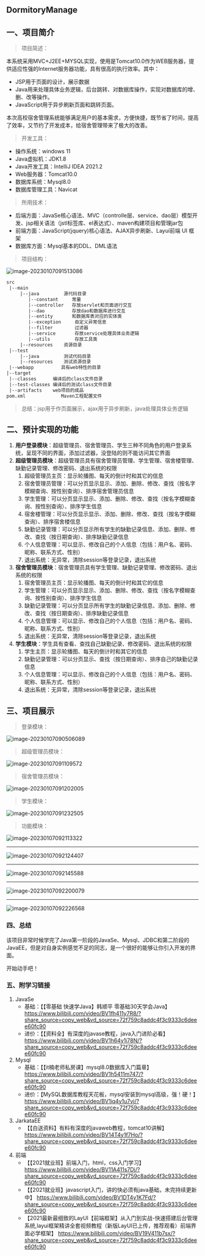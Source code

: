 ## DormitoryManage

## 一、项目简介

> 项目简述：

本系统采用MVC+J2EE+MYSQL实现，使用是Tomcat10.0作为WEB服务器，提供适应性强的Internet服务器功能，具有很高的执行效率。其中：

- JSP用于页面的设计，展示数据
- Java用来处理具体业务逻辑，后台跳转、对数据库操作，实现对数据库的增、删、改等操作。
- JavaScript用于异步刷新页面和跳转页面。

本次高校宿舍管理系统能够满足用户的基本需求，方便快捷，既节省了时间，提高了效率，又节约了开发成本，给宿舍管理带来了极大的改善。



>开发工具：

- 操作系统：windows 11
- Java虚拟机：JDK1.8
- Java开发工具：IntelliJ IDEA 2021.2
- Web服务器：Tomcat10.0
- 数据库系统：Mysql8.0
- 数据库管理工具：Navicat



> 所用技术：

- 后端方面：JavaSe核心语法、MVC（controlle层、service、dao层）模型开发、jsp相关语法（jstl标签库、el表达式）、maven构建项目和管理jar包
- 前端方面：JavaScript(jquery)核心语法、AJAX异步刷新、Layui前端 UI 框架
- 数据库方面：Mysql基本的DDL、DML语法



> 项目结构：

![image-20230107091513086](DormitoryManage.assets/image-20230107091513086.png)

```xml
src                                 
 |--main
     |--java         源代码目录
     	|--constant		常量
     	|--controller	存放servlet和页面进行交互
     	|--dao		    存放dao和数据库进行交互
     	|--entity		和数据库表对应的实体类
        |--exception	 自定义异常信息
        |--filter		 过滤器
        |--service		 存放service处理具体业务逻辑
        |--utils		 存放工具类
     |--resources    资源目录      
 |--test			
     |--java         测试代码目录
     |--resources    测试资源目录
 |--webapp			具有web特性的目录    
|--target
 |--classes      编译后的class文件目录
 |--test-classes 编译后的测试class文件目录
 |--artifacts	 web项目的成品
pom.xml             Maven工程配置文件
```





> 总结：jsp用于作页面展示，ajax用于异步刷新，java处理具体业务逻辑





## 二、预计实现的功能

1. **用户登录模块**：超级管理员、宿舍管理员、学生三种不同角色的用户登录系统，呈现不同的界面，添加过滤器，没登陆的则不能访问其它界面
2. **超级管理员模块**：超级管理员具有宿舍管理员管理、学生管理、宿舍楼管理、缺勤记录管理、修改密码、退出系统的权限
   1. 超级管理员主页：显示轮播图、每天的倒计时和其它的信息
   2. 宿舍管理员管理：可以分页显示显示、添加、删除、修改、查找（按名字模糊查询、按性别查询）、排序宿舍管理员信息
   3. 学生管理：可以分页显示显示、添加、删除、修改、查找（按名字模糊查询、按性别查询）、排序学生信息
   4. 宿舍楼管理：可以分页显示显示、添加、删除、修改、查找（按名字模糊查询）、排序宿舍楼信息
   5. 缺勤记录管理：可以分页显示所有学生的缺勤记录信息、添加、删除、修改、查找（按日期查询）、排序缺勤记录信息
   6. 个人信息管理：可以显示、修改自己的个人信息（包括：用户名、密码、昵称、联系方式、性别）
   7. 退出系统：无异常，清除session等登录记录，退出系统
3. **宿舍管理员模块**：宿舍管理员具有学生管理、缺勤记录管理、修改密码、退出系统的权限
   1. 宿舍管理员主页：显示轮播图、每天的倒计时和其它的信息
   2. 学生管理：可以分页显示显示、添加、删除、修改、查找（按名字模糊查询、按性别查询）、排序学生信息
   3. 缺勤记录管理：可以分页显示所有学生的缺勤记录信息、添加、删除、修改、查找（按日期查询）、排序缺勤记录信息
   4. 个人信息管理：可以显示、修改自己的个人信息（包括：用户名、密码、昵称、联系方式、性别）
   5. 退出系统：无异常，清除session等登录记录，退出系统
4. **学生模块**：学生具有查看、查找自己缺勤记录、修改密码、退出系统的权限
   1. 学生主页：显示轮播图、每天的倒计时和其它的信息
   2. 缺勤记录管理：可以分页显示、查找（按日期查询）、排序自己的缺勤记录信息
   3. 个人信息管理：可以显示、修改自己的个人信息（包括：用户名、密码、昵称、联系方式、性别）
   4. 退出系统：无异常，清除session等登录记录，退出系统



## 三、项目展示

> 登录模块：

![image-20230107090506089](DormitoryManage.assets/image-20230107090506089.png)



> 超级管理员模块：

![image-20230107091109572](DormitoryManage.assets/image-20230107091109572.png)



> 宿舍管理员模块：

![image-20230107091202005](DormitoryManage.assets/image-20230107091202005.png)





> 学生模块：

![image-20230107091232505](DormitoryManage.assets/image-20230107091232505.png)



> 功能模块：

![image-20230107092113322](DormitoryManage.assets/image-20230107092113322.png)

---

![image-20230107092124407](DormitoryManage.assets/image-20230107092124407.png)

---

![image-20230107092145588](DormitoryManage.assets/image-20230107092145588.png)

---

![image-20230107092200079](DormitoryManage.assets/image-20230107092200079.png)

---

![image-20230107092226568](DormitoryManage.assets/image-20230107092226568.png)



### 四、总结

​	该项目非常时候学完了Java第一阶段的JavaSe、Mysql、JDBC和第二阶段的JavaEE，但是对自身实例感觉不足的同志，是一个很好的能够让你引入开发的界面。

 开始动手吧！



### 五、附学习链接

1. JavaSe
   - 基础：【【零基础 快速学Java】韩顺平 零基础30天学会Java】 https://www.bilibili.com/video/BV1fh411y7R8/?share_source=copy_web&vd_source=72f759c8addc4f3c9333c6deee60fc90
   - 进价：【【资料全】有深度的javase教程，java入门进阶必看】 https://www.bilibili.com/video/BV1h64y1i78N/?share_source=copy_web&vd_source=72f759c8addc4f3c9333c6deee60fc90
2. Mysql
   - 基础：【【it楠老师私房课】mysql8.0数据库入门篇章】 https://www.bilibili.com/video/BV1h5411m747/?share_source=copy_web&vd_source=72f759c8addc4f3c9333c6deee60fc90
   - 进价：【MySQL数据库教程天花板，mysql安装到mysql高级，强！硬！】 https://www.bilibili.com/video/BV1iq4y1u7vj/?share_source=copy_web&vd_source=72f759c8addc4f3c9333c6deee60fc90
3. JarkataEE
   - 【【白送资料】有料有深度的javaweb教程，tomcat10讲解】 https://www.bilibili.com/video/BV14T4y1f7Ho/?share_source=copy_web&vd_source=72f759c8addc4f3c9333c6deee60fc90
4. 前端
   - 【【2021就业班】前端入门，html，css入门学习】 https://www.bilibili.com/video/BV11A411s7Dj/?share_source=copy_web&vd_source=72f759c8addc4f3c9333c6deee60fc90
   - 【【2021就业班】javascript入门，讲的快必须有java基础，未完持续更新中】 https://www.bilibili.com/video/BV1DT4y1K7Fd/?share_source=copy_web&vd_source=72f759c8addc4f3c9333c6deee60fc90
   - 【2021最新最细致的LayUI【前端框架】从入门到实战-快速搭建后台管理系统,layui框架精讲全套视频教程（新版LayUI已上传，推荐观看）前端界面必学框架】 https://www.bilibili.com/video/BV19V411b7sx/?share_source=copy_web&vd_source=72f759c8addc4f3c9333c6deee60fc90

